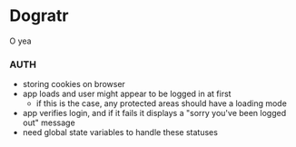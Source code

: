# Dogratr

O yea

### AUTH
* storing cookies on browser
* app loads and user might appear to be logged in at first
  * if this is the case, any protected areas should have a loading mode
* app verifies login, and if it fails it displays a "sorry you've been logged out" message
* need global state variables to handle these statuses
